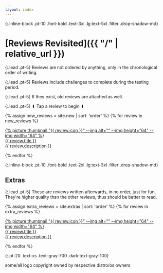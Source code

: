 ```yaml
---
layout: index
---
```


<!-- prettier-ignore-start -->

{:.inline-block .pt-10 .font-bold .text-3xl .lg:text-5xl .filter .drop-shadow-md}
# [Reviews Revisited]({{ "/" | relative_url }})

<!-- prettier-ignore-end -->

{:.lead .pt-5}
Reviews are not ordered by anything, only in the chronological order of writing.

{:.lead .pt-5}
Reviews include challenges to complete during the testing period.

{:.lead .pt-5}
If they exist, old reviews are attached as well.

{:.lead .pt-5}
⬇ Tap a review to begin ⬇

<content class="flex flex-col items-center justify-center pt-5 gap-y-5">

{% assign new_reviews = site.new | sort: 'order'  %}
{% for review in new_reviews %}

<a href="{{ review.url | relative_url | append: '.html' }}" class="flex items-center justify-center space-x-2 w-full text-center py-5 px-6 bg-gray-100 hover:bg-blue-100 dark:bg-gray-700 dark:hover:bg-blue-700 rounded shadow">
    <div class="grid grid-cols-2 grid-rows-2 w-11/12 lg:w-9/12 xl:w-3/5">
        <div class="row-span-2 flex items-center">
            {% picture thumbnail "{{ review.icon }}" --img alt="" --img height="64" --img width="64" %}
        </div>
        <div>
            <span class="font-bold text-2xl">{{ review.title }}</span>
        </div>
        <div>
            <span>{{ review.description }}</span>
        </div>
    </div>
</a>

{% endfor %}

</content>

<!-- prettier-ignore-start -->

{:.inline-block .pt-10 .font-bold .text-2xl .lg:text-3xl .filter .drop-shadow-md}
## Extras

<!-- prettier-ignore-end -->

{:.lead .pt-5}
These are reviews written afterwards, in no order, just for fun. They're higher quality than the other reviews, thus should be better to read.

<content class="flex flex-col items-center justify-center pt-5 gap-y-5">

{% assign extra_reviews = site.extras | sort: 'order'  %}
{% for review in extra_reviews %}

<a href="{{ review.url | relative_url | append: '.html' }}" class="flex items-center justify-center space-x-2 w-full text-center py-5 px-6 bg-gray-100 hover:bg-blue-100 dark:bg-gray-700 dark:hover:bg-blue-700 rounded shadow">
    <div class="grid grid-cols-2 grid-rows-2 w-11/12 lg:w-9/12 xl:w-3/5">
        <div class="row-span-2 flex items-center">
            {% picture thumbnail "{{ review.icon }}" --img alt="" --img height="64" --img width="64" %}
        </div>
        <div>
            <span class="font-bold text-2xl">{{ review.title }}</span>
        </div>
        <div>
            <span>{{ review.description }}</span>
        </div>
    </div>
</a>

{% endfor %}

</content>

{:.pt-20 .text-xs .text-gray-700 .dark:text-gray-100}
<footer>
some/all logo copyright owned by respective distro/os owners
</footer>
